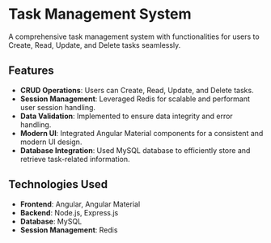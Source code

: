 # Task Management System

A comprehensive task management system with functionalities for users to Create, Read, Update, and Delete tasks seamlessly.

## Features

- **CRUD Operations**: Users can Create, Read, Update, and Delete tasks.
- **Session Management**: Leveraged Redis for scalable and performant user session handling.
- **Data Validation**: Implemented to ensure data integrity and error handling.
- **Modern UI**: Integrated Angular Material components for a consistent and modern UI design.
- **Database Integration**: Used MySQL database to efficiently store and retrieve task-related information.

## Technologies Used

- **Frontend**: Angular, Angular Material
- **Backend**: Node.js, Express.js
- **Database**: MySQL
- **Session Management**: Redis